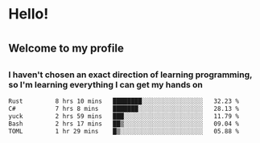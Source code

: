 
<h1>Hello!<h1>
<h2>Welcome to my profile<h2>
<h3>I haven't chosen an exact direction of learning programming, so I'm learning everything I can get my hands on</h3>

<!--START_SECTION:waka-->

```txt
Rust         8 hrs 10 mins   ████████░░░░░░░░░░░░░░░░░   32.23 %
C#           7 hrs 8 mins    ███████░░░░░░░░░░░░░░░░░░   28.13 %
yuck         2 hrs 59 mins   ███░░░░░░░░░░░░░░░░░░░░░░   11.79 %
Bash         2 hrs 17 mins   ██▒░░░░░░░░░░░░░░░░░░░░░░   09.04 %
TOML         1 hr 29 mins    █▒░░░░░░░░░░░░░░░░░░░░░░░   05.88 %
```

<!--END_SECTION:waka-->

